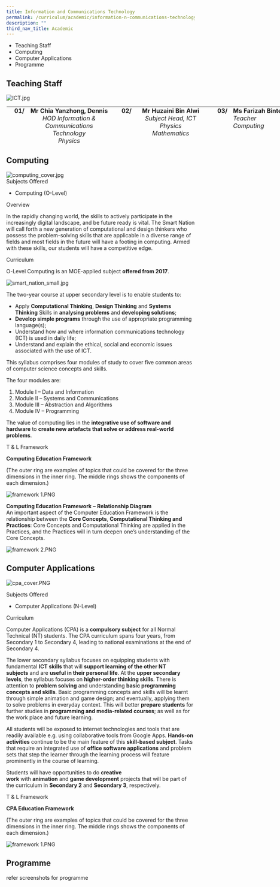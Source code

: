 ```yaml
---
title: Information and Communications Technology
permalink: /curriculum/academic/information-n-communications-technology/
description: ""
third_nav_title: Academic
---
```

*   Teaching Staff
*   Computing
*   Computer Applications
*   Programme

Teaching Staff
--------------

  
  
![ICT.jpg](https://jurongwestsec.moe.edu.sg/qql/slot/u198/Academic%20Programme/!DepartmentPhotoChart/ICT.jpg)  

<table class="ive_eobj_center ives_tab_kosong" style="margin: auto; outline: 0px; padding: 0px; border-collapse: collapse; clear: both; border: 1px solid transparent; table-layout: fixed; height: 103px; width: 814px;"><tbody style="margin: 0px; outline: 0px; padding: 0px;"><tr style="margin: 0px; outline: 0px; padding: 0px;"><th style="margin: 0px; outline: 0px; padding: 0px 15px 15px 0px; vertical-align: top; text-align: right; width: 23px;">01/</th><th style="margin: 0px; outline: 0px; padding: 0px 15px 15px 0px; vertical-align: top; width: 259px;">Mr Chia Yanzhong, Dennis<br style="margin: 0px; outline: 0px; padding: 0px;"><span style="margin: 0px; outline: 0px; padding: 0px; font-weight: normal;"><i style="margin: 0px; outline: 0px; padding: 0px;">HOD Information &amp; Communications Technology<br style="margin: 0px; outline: 0px; padding: 0px;">Physics<br style="margin: 0px; outline: 0px; padding: 0px;"></i></span></th><th style="margin: 0px; outline: 0px; padding: 0px 15px 15px 0px; vertical-align: top; text-align: right; width: 22px;">02/</th><th style="margin: 0px; outline: 0px; padding: 0px 15px 15px 0px; vertical-align: top; width: 228px;"><i style="margin: 0px; outline: 0px; padding: 0px; font-weight: 400;"></i><b style="margin: 0px; outline: 0px; padding: 0px;"></b><b style="margin: 0px; outline: 0px; padding: 0px;">Mr Huzaini Bin Alwi</b><br style="margin: 0px; outline: 0px; padding: 0px; font-weight: 400;"><i style="margin: 0px; outline: 0px; padding: 0px; font-weight: 400;">Subject Head, ICT</i><i style="margin: 0px; outline: 0px; padding: 0px; font-weight: 400;"><br style="margin: 0px; outline: 0px; padding: 0px;"></i><i style="margin: 0px; outline: 0px; padding: 0px; font-weight: 400;">Physics<br style="margin: 0px; outline: 0px; padding: 0px;">Mathematics</i><span style="margin: 0px; outline: 0px; padding: 0px; font-weight: normal;"><i style="margin: 0px; outline: 0px; padding: 0px;"><br style="margin: 0px; outline: 0px; padding: 0px;"></i></span><i style="margin: 0px; outline: 0px; padding: 0px; font-weight: 400;"></i><span style="margin: 0px; outline: 0px; padding: 0px; font-weight: normal;"><i style="margin: 0px; outline: 0px; padding: 0px;"></i></span></th><td style="margin: 0px; outline: 0px; padding: 0px 15px 15px 0px; vertical-align: top; text-align: right; width: 31px;"><b style="margin: 0px; outline: 0px; padding: 0px;">03/</b></td><td style="margin: 0px; outline: 0px; padding: 0px 15px 15px 0px; vertical-align: top; width: 251px;"><b style="margin: 0px; outline: 0px; padding: 0px;">Ms Farizah Binte Esman</b><span style="margin: 0px; outline: 0px; padding: 0px; font-weight: 700;"></span><br style="margin: 0px; outline: 0px; padding: 0px;"><i style="margin: 0px; outline: 0px; padding: 0px;">Teacher<br style="margin: 0px; outline: 0px; padding: 0px;">Computing</i><b style="margin: 0px; outline: 0px; padding: 0px;"></b><i style="margin: 0px; outline: 0px; padding: 0px;"></i></td></tr><tr style="margin: 0px; outline: 0px; padding: 0px;"><td style="margin: 0px; outline: 0px; padding: 0px 15px 15px 0px; vertical-align: top; text-align: right; width: 60px;"><b style="margin: 0px; outline: 0px; padding: 0px;">04/</b></td><td style="margin: 0px; outline: 0px; padding: 0px 15px 15px 0px; vertical-align: top; width: 60px;"><b style="margin: 0px; outline: 0px; padding: 0px;"></b><b style="margin: 0px; outline: 0px; padding: 0px; text-align: center;"></b><i style="margin: 0px; outline: 0px; padding: 0px; text-align: center;"></i><b style="margin: 0px; outline: 0px; padding: 0px;">Mdm Tan Kim Kim Felicia</b><br style="margin: 0px; outline: 0px; padding: 0px;"><i style="margin: 0px; outline: 0px; padding: 0px;">Teacher<br style="margin: 0px; outline: 0px; padding: 0px;">Computer Applications<br style="margin: 0px; outline: 0px; padding: 0px;">Math</i><i style="margin: 0px; outline: 0px; padding: 0px;"><br style="margin: 0px; outline: 0px; padding: 0px;"></i></td><td style="margin: 0px; outline: 0px; padding: 0px 15px 15px 0px; vertical-align: top; text-align: right; width: 60px;"><b style="margin: 0px; outline: 0px; padding: 0px;">05/</b><br style="margin: 0px; outline: 0px; padding: 0px;"></td><td style="margin: 0px; outline: 0px; padding: 0px 15px 15px 0px; vertical-align: top; width: 60px;"><b style="margin: 0px; outline: 0px; padding: 0px; text-align: center;">Mr Quek Jia Liang</b><br style="margin: 0px; outline: 0px; padding: 0px; text-align: center;"><i style="margin: 0px; outline: 0px; padding: 0px; text-align: center;">Teacher<br style="margin: 0px; outline: 0px; padding: 0px;">Computer Applications<br style="margin: 0px; outline: 0px; padding: 0px;"></i><i style="margin: 0px; outline: 0px; padding: 0px; text-align: center;">Art</i><br style="margin: 0px; outline: 0px; padding: 0px;"></td><td style="margin: 0px; outline: 0px; padding: 0px 15px 15px 0px; vertical-align: top; text-align: right; width: 60px;"><b style="margin: 0px; outline: 0px; padding: 0px;">06/</b></td><td style="margin: 0px; outline: 0px; padding: 0px 15px 15px 0px; vertical-align: top; width: 60px;"><b style="margin: 0px; outline: 0px; padding: 0px; text-align: center;"></b><b style="margin: 0px; outline: 0px; padding: 0px; text-align: center;">Mr Nar Soon Keong</b><br style="margin: 0px; outline: 0px; padding: 0px; text-align: center;"><i style="margin: 0px; outline: 0px; padding: 0px; text-align: center;">Teacher<br style="margin: 0px; outline: 0px; padding: 0px;">Computer Applications<br style="margin: 0px; outline: 0px; padding: 0px;">Design &amp; Technology</i><i style="margin: 0px; outline: 0px; padding: 0px; text-align: center;"><br style="margin: 0px; outline: 0px; padding: 0px;"></i></td></tr><tr style="margin: 0px; outline: 0px; padding: 0px;"><td style="margin: 0px; outline: 0px; padding: 0px 15px 15px 0px; vertical-align: top;"><b style="margin: 0px; outline: 0px; padding: 0px; text-align: right;">07/</b></td><td style="margin: 0px; outline: 0px; padding: 0px 15px 15px 0px; vertical-align: top;"><b style="margin: 0px; outline: 0px; padding: 0px; text-align: center;">Mr Mohammad Azri Bin Kasmanni</b><br style="margin: 0px; outline: 0px; padding: 0px; text-align: center;"><i style="margin: 0px; outline: 0px; padding: 0px;">Contract Adjunct Teacher</i><i style="margin: 0px; outline: 0px; padding: 0px; text-align: center;"><br style="margin: 0px; outline: 0px; padding: 0px;"></i><i style="margin: 0px; outline: 0px; padding: 0px; text-align: center;">Computer Applications<br style="margin: 0px; outline: 0px; padding: 0px;"></i><i style="margin: 0px; outline: 0px; padding: 0px; text-align: center;">Art</i></td></tr></tbody></table>

Computing
---------

  
![computing_cover.jpg](https://jurongwestsec.moe.edu.sg/qql/slot/u198/Academic%20Programme/ICT/2017/computing_cover.jpg)  
Subjects Offered  
  

*   Computing (O-Level)

  

Overview

  
In the rapidly changing world, the skills to actively participate in the increasingly digital landscape, and be future ready is vital. The Smart Nation will call forth a new generation of computational and design thinkers who possess the problem-solving skills that are applicable in a diverse range of fields and most fields in the future will have a footing in computing. Armed with these skills, our students will have a competitive edge.  

  

Curriculum  

  

O-Level Computing is an MOE-applied subject **offered from 2017**. 

  

![smart_nation_small.jpg](https://jurongwestsec.moe.edu.sg/qql/slot/u198/Academic%20Programme/ICT/2017/smart_nation_small.jpg)

  

The two-year course at upper secondary level is to enable students to: 

*   Apply **Computational Thinking**, **Design Thinking** and **Systems Thinking** Skills in **analysing problems** and **developing solutions**; 
*   **Develop simple programs** through the use of appropriate programming language(s); 
*   Understand how and where information communications technology (ICT) is used in daily life; 
*   Understand and explain the ethical, social and economic issues associated with the use of ICT. 

This syllabus comprises four modules of study to cover five common areas of computer science concepts and skills.  
  

The four modules are: 

1.  Module I – Data and Information 
2.  Module II – Systems and Communications 
3.  Module III – Abstraction and Algorithms 
4.  Module IV – Programming

  
The value of computing lies in the **integrative use of software and hardware** to **create new artefacts that solve or address real-world problems**.  

  

T & L Framework

  

**Computing Education Framework**   

(The outer ring are examples of topics that could be covered for the three dimensions in the inner ring. The middle rings shows the components of each dimension.)

![framework 1.PNG](https://jurongwestsec.moe.edu.sg/qql/slot/u198/Academic%20Programme/ICT/2017/framework%201.PNG)  

**Computing Education Framework** **–** **Relationship Diagram**   
An important aspect of the Computer Education Framework is the relationship between the **Core Concepts**, **Computational Thinking and Practices**: Core Concepts and Computational Thinking are applied in the Practices, and the Practices will in turn deepen one’s understanding of the Core Concepts.  
  

![framework 2.PNG](https://jurongwestsec.moe.edu.sg/qql/slot/u198/Academic%20Programme/ICT/2017/framework%202.PNG)

Computer Applications
---------------------

  
![cpa_cover.PNG](https://jurongwestsec.moe.edu.sg/qql/slot/u198/Academic%20Programme/ICT/2017/cpa_cover.PNG)  
  
Subjects Offered  
  

*   Computer Applications (N-Level)

  

Curriculum  

  

Computer Applications (CPA) is a **compulsory subject** for all Normal Technical (NT) students. The CPA curriculum spans four years, from Secondary 1 to Secondary 4, leading to national examinations at the end of Secondary 4. 

The lower secondary syllabus focuses on equipping students with fundamental **ICT skills** that will **support learning of the other NT subjects** and are **useful in their personal life**. At the **upper secondary levels**, the syllabus focuses on **higher-order thinking skills**. There is attention to **problem solving** and understanding **basic programming concepts and skills**. Basic programming concepts and skills will be learnt through simple animation and game design; and eventually, applying them to solve problems in everyday context. This will better **prepare** **students** for further studies in **programming and media-related courses**; as well as for the work place and future learning. 

All students will be exposed to internet technologies and tools that are readily available e.g. using collaborative tools from Google Apps. **Hands-on activities** continue to be the main feature of this **skill-based subject**. Tasks that require an integrated use of **office software applications** and problem sets that step the learner through the learning process will feature prominently in the course of learning. 

  

Students will have opportunities to do **creative work** with **animation** and **game development** projects that will be part of the curriculum in **Secondary 2** and **Secondary 3**, respectively. 

  
T & L Framework

  

**CPA Education Framework**   

(The outer ring are examples of topics that could be covered for the three dimensions in the inner ring. The middle rings shows the components of each dimension.)

![framework 1.PNG](https://jurongwestsec.moe.edu.sg/qql/slot/u198/Academic%20Programme/ICT/2017/framework%201.PNG)

## Programme
refer screenshots for programme